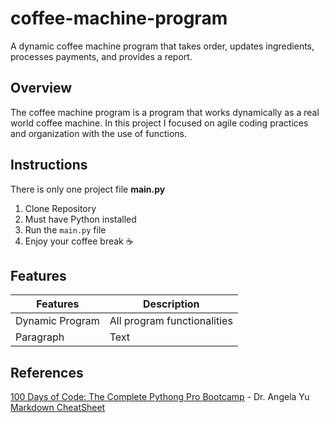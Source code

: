 # coffee-machine-program

A dynamic coffee machine program that takes order, updates ingredients, processes payments, and provides a report.

## Overview

The coffee machine program is a program that works dynamically as a real world coffee machine. In this project I focused on agile coding practices and organization with the use of functions.

## Instructions

There is only one project file **main.py**

1. Clone Repository
2. Must have Python installed
3. Run the `main.py` file
4. Enjoy your coffee break ☕️

## Features

| Features        | Description                 |
| --------------- | --------------------------- |
| Dynamic Program | All program functionalities |
| Paragraph       | Text                        |

## References

[100 Days of Code: The Complete Pythong Pro Bootcamp](https://www.udemy.com/course/100-days-of-code/learn/lecture/19846936#overview) - Dr. Angela Yu
[Markdown CheatSheet](https://www.markdownguide.org/cheat-sheet/)
